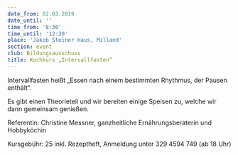 ```yaml
---
date_from: 02.03.2019
date_until: ''
time_from: '8:30'
time_until: '12:30'
place: 'Jakob Steiner Haus, Milland'
section: event
club: Bildungsausschuss
title: Kochkurs „Intervallfasten“
---
```

Intervallfasten heißt „Essen nach einem bestimmten Rhythmus, der Pausen enthält“.

Es gibt einen Theorieteil und wir bereiten einige Speisen zu, welche wir dann gemeinsam genießen.

Referentin: Christine Messner, ganzheitliche Ernährungsberaterin und Hobbyköchin

Kursgebühr: 25 inkl. Rezeptheft, Anmeldung unter 329 4594 749 (ab 18 Uhr)

